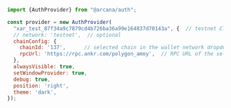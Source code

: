 ```js hl_lines="1 3-5"
import {AuthProvider} from "@arcana/auth";

const provider = new AuthProvider(
  "xar_test_87f34a9c7879cd4b726ba36a99e164837d70143a", {  // testnet Client ID
  // network: 'testnet',  // optional
  chainConfig: {
    chainId: '137',      // selected chain in the wallet network dropdown UI
    rpcUrl: 'https://rpc.ankr.com/polygon_amoy',  // RPC URL of the selected chain in the wallet network dropdown UI
  },
  alwaysVisible: true,
  setWindowProvider: true,
  debug: true,
  position: 'right',
  theme: 'dark',
});
```

<!--
!!! an-note "`network` parameter"

      As of release v1.0.4 of the {{config.extra.arcana.sdk_name}}, it is not required to set the `network` parameter anymore.  Depending on which {{config.extra.arcana.app_address}} is specified (Testnet ID, Mainnet ID), the appropriate network is selected automatically.

-->